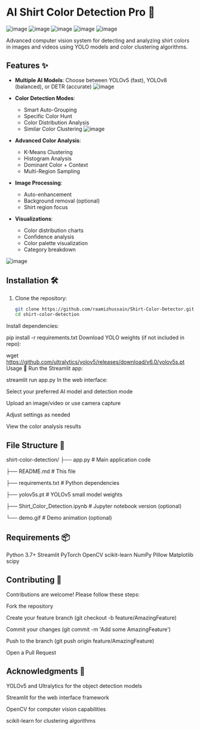 # AI Shirt Color Detection Pro 👕

![image](https://github.com/user-attachments/assets/f0fde56e-10fd-4a30-b624-68b028baf9cd)
![image](https://github.com/user-attachments/assets/8980dfd6-f957-4661-95ad-7cd340478da3)
![image](https://github.com/user-attachments/assets/9bfecb1c-6bf6-47e5-ba90-a70fc6f8ac26)
![image](https://github.com/user-attachments/assets/347ed451-532d-4fc1-aa61-6816652e0506)
![image](https://github.com/user-attachments/assets/c34629b9-1faf-45b2-8a60-88a9398aaa67)


Advanced computer vision system for detecting and analyzing shirt colors in images and videos using YOLO models and color clustering algorithms.

## Features ✨

- **Multiple AI Models**: Choose between YOLOv5 (fast), YOLOv8 (balanced), or DETR (accurate)
  ![image](https://github.com/user-attachments/assets/ad9493b6-9783-4cc5-a44e-447a8e90facd)

- **Color Detection Modes**:
  - Smart Auto-Grouping
  - Specific Color Hunt
  - Color Distribution Analysis
  - Similar Color Clustering
 ![image](https://github.com/user-attachments/assets/3b916ba8-d2a8-4806-9079-3974bfbcb2a2)

    
- **Advanced Color Analysis**:
  - K-Means Clustering
  - Histogram Analysis
  - Dominant Color + Context
  - Multi-Region Sampling
- **Image Processing**:
  - Auto-enhancement
  - Background removal (optional)
  - Shirt region focus
- **Visualizations**:
  - Color distribution charts
  - Confidence analysis
  - Color palette visualization
  - Category breakdown

![image](https://github.com/user-attachments/assets/4b038881-71d5-4a36-83aa-4381aa06afaf)

## Installation 🛠️

1. Clone the repository:
   ```bash
   git clone https://github.com/raamizhussain/Shirt-Color-Detector.git
   cd shirt-color-detection
Install dependencies:

pip install -r requirements.txt
Download YOLO weights (if not included in repo):

wget https://github.com/ultralytics/yolov5/releases/download/v6.0/yolov5s.pt
Usage 🚀
Run the Streamlit app:

streamlit run app.py
In the web interface:

Select your preferred AI model and detection mode

Upload an image/video or use camera capture

Adjust settings as needed

View the color analysis results

## File Structure 📁
shirt-color-detection/
├── app.py                # Main application code

├── README.md             # This file

├── requirements.txt      # Python dependencies

├── yolov5s.pt            # YOLOv5 small model weights

├── Shirt_Color_Detection.ipynb  # Jupyter notebook version (optional)

└── demo.gif              # Demo animation (optional)

## Requirements 📦
Python 3.7+
Streamlit
PyTorch
OpenCV
scikit-learn
NumPy
Pillow
Matplotlib
scipy

## Contributing 🤝
Contributions are welcome! Please follow these steps:

Fork the repository

Create your feature branch (git checkout -b feature/AmazingFeature)

Commit your changes (git commit -m 'Add some AmazingFeature')

Push to the branch (git push origin feature/AmazingFeature)

Open a Pull Request

## Acknowledgments 🙏
YOLOv5 and Ultralytics for the object detection models

Streamlit for the web interface framework

OpenCV for computer vision capabilities

scikit-learn for clustering algorithms
